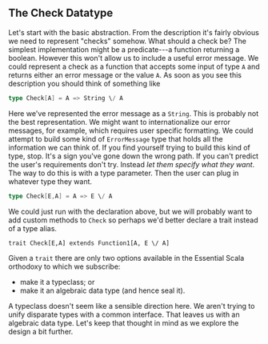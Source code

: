 ## The Check Datatype

Let's start with the basic abstraction. From the description it's fairly obvious
we need to represent "checks" somehow. What should a check be? The simplest
implementation might be a predicate---a function returning a boolean. However
this won't allow us to include a useful error message. We could represent a check as a function that accepts some input of type `A` and returns either an error message or the value `A`. As soon as you see this description you should think of something like

```scala
type Check[A] = A => String \/ A
```

Here we've represented the error message as a `String`. This is probably not the best representation. We might want to internationalize our error messages, for example, which requires user specific formatting. We could attempt to build some kind of `ErrorMessage` type that holds all the information we can think of. If you find yourself trying to build this kind of type, stop. It's a sign you've gone down the wrong path. If you can't predict the user's requirements don't try. Instead *let them specify what they want*. The way to do this is with a type parameter. Then the user can plug in whatever type they want.

```scala
type Check[E,A] = A => E \/ A
```

We could just run with the declaration above, but we will probably want to add custom methods to `Check` so perhaps we'd better declare a trait instead of a type alias.

```tut
trait Check[E,A] extends Function1[A, E \/ A]
```

Given a `trait` there are only two options available in the Essential Scala orthodoxy to which we subscribe:

- make it a typeclass; or
- make it an algebraic data type (and hence seal it).

A typeclass doesn't seem like a sensible direction here. We aren't trying to unify disparate types with a common interface. That leaves us with an algebraic data type. Let's keep that thought in mind as we explore the design a bit further.
